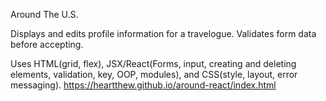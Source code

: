 Around The U.S.


Displays and edits profile information for a travelogue. Validates form data before accepting.

Uses HTML(grid, flex), JSX/React(Forms, input, creating and deleting elements, validation, key, OOP, modules), and CSS(style, layout, error messaging).
https://heartthew.github.io/around-react/index.html

